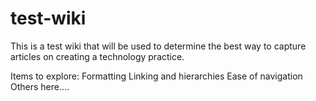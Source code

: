 # test-wiki

This is a test wiki that will be used to determine the best way to capture articles on creating a technology practice.

Items to explore:
  Formatting
  Linking and hierarchies
  Ease of navigation
  Others here....
  
  
